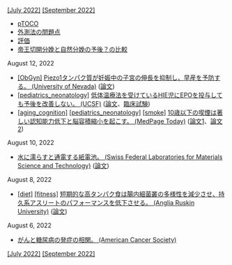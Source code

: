 [\[July 2022\]](2207.md) [\[September 2022\]](2209.md)

* [pTOCO](https://obgyn.onlinelibrary.wiley.com/doi/full/10.1111/aogs.12836)
* [外測法の問題点](http://www.ob-tools.com/problems-with-external-monitoring.html)
* [評価](https://www.ajog.org/article/S0002-9378(18)31414-5/fulltext)
* [帝王切開分娩と自然分娩の予後？の比較](https://www.mdpi.com/1424-8220/20/11/3023/htm)

August 12, 2022
* [\[ObGyn\]](ObGyn.md) [Piezo1タンパク質が妊娠中の子宮の伸長を抑制し、早産を予防する。 (University of Nevada)](https://www.unr.edu/nevada-today/news/2022/preterm-labor-research-finding) ([論文](https://doi.org/10.1113/JP283299))
* [\[pediatrics_neonatology\]](pediatrics_neonatology.md) [低体温療法を受けているHIE児にEPOを投与しても予後を改善しない。 (UCSF)](https://newbornresearch.ucsf.edu/clinical-trials) ([論文](10.1056/NEJMoa2119660)、[臨床試験](https://clinicaltrials.gov/ct2/show/NCT02811263))
* [\[aging_cognition\]](aging_cognition.md) [\[pediatrics_neonatology\]](pediatrics_neonatology.md) [\[smoke\]](smoke.md) [10歳以下の喫煙は著しい認知能力低下と脳容積縮小を起こす。 (MedPage Today)](https://www.medpagetoday.com/pediatrics/preventivecare/100164) ([論文1](https://jamanetwork.com/journals/jamanetworkopen/fullarticle/2794988)、[論文2](https://jamanetwork.com/journals/jamanetworkopen/fullarticle/2794992))

August 10, 2022
* [水に濡らすと通電する紙電池。 (Swiss Federal Laboratories for Materials Science and Technology)](https://www.empa.ch/web/s604/wasser-aktivierte-batterie) ([論文](https://doi.org/10.1038/s41598-022-15900-5))

August 8, 2022
* [\[diet\]](diet.md) [\[fitness\]](fitness.md) [短期的な高タンパク食は腸内細菌叢の多様性を減少させ、持久系アスリートのパフォーマンスを低下させる。 (Anglia Ruskin University)](https://aru.ac.uk/news/a-stable-gut-helps-elite-athletes-perform-better) ([論文](https://dx.doi.org/10.1128/msystems.00129-22))

August 6, 2022
* [がんと糖尿病の発症の相関。 (American Cancer Society)](https://doi.org/10.2337/dc10-0666)

[\[July 2022\]](2207.md) [\[September 2022\]](2209.md)
